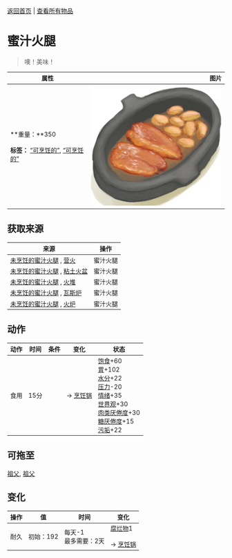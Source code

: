 [返回首页](index.md)   |  [查看所有物品](object.md)
# 蜜汁火腿  
> 噢！美味！  
  
  属性  |   图片   
 ----  |  ----:   
 **重量：**350<br><br>**标签：**	[“可烹饪的”](tag_Cookable.md), [“可烹饪的”](tag_MealCookingpot.md)  |  ![](Sprite/HoneyGlazedPork.png)   
  
## 获取来源  
来源  |  操作  
----  |  ----  
[未烹饪的蜜汁火腿](HoneyGlazedPorkUncooked.md) , [营火](Campfire.md)  |  蜜汁火腿  
[未烹饪的蜜汁火腿](HoneyGlazedPorkUncooked.md) , [粘土火盆](ClayFirePit.md)  |  蜜汁火腿  
[未烹饪的蜜汁火腿](HoneyGlazedPorkUncooked.md) , [火堆](Fire.md)  |  蜜汁火腿  
[未烹饪的蜜汁火腿](HoneyGlazedPorkUncooked.md) , [瓦斯炉](GasCookerOn.md)  |  蜜汁火腿  
[未烹饪的蜜汁火腿](HoneyGlazedPorkUncooked.md) , [火炉](Stove.md)  |  蜜汁火腿  
## 动作  
动作  |  时间  |  条件  |  变化  |  状态  
----  |  ----  |  ----  |  ----  |  ----  
食用  |  15分  |    |  → [烹饪锅](CookingPot.md)<br>  |  [饱食](Satiation.md)+60<br>[胃](Stomach.md)+102<br>[水分](Hydration.md)+22<br>[压力](Stress.md)-20<br>[情绪](Morale.md)+35<br>[世界观](Structure.md)+30<br>[肉类<nobr>厌倦度</nobr>](SaturationMeat.md)+30<br>[糖<nobr>厌倦度</nobr>](SaturationSugar.md)+15<br>[污垢](Filth.md)+22  
## 可拖至  
[祖父](Grandfather.md), [祖父](GrandfatherHealthy.md)  
## 变化  
操作  |  值  |  时间  |  变化  
----  |  ----  |  ----  |  ----  
耐久  |  初始：192  |  每天-1<br>最多需要：2天  |  [腐烂物](RottenRemains.md)1 <br><br>→ [烹饪锅](CookingPot.md)  
